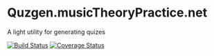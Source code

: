 # Quzgen.musicTheoryPractice.net

A light utility for generating quizes

[![Build Status](https://travis-ci.org/mshafer1/quizgen_music_theory.svg?branch=master)](https://travis-ci.org/mshafer1/quizgen_music_theory)  [![Coverage Status](https://coveralls.io/repos/github/mshafer1/quizgen_music_theory/badge.svg?branch=master)](https://coveralls.io/github/mshafer1/quizgen_music_theory?branch=master)
